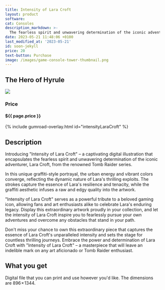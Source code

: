 ```yaml
---
title: Intensity of Lara Croft
layout: product
software: 
cat: Consoles
description_markdown: >-
  The fearless spirit and unwavering determination of the iconic adventurer, Lara Croft.
date: 2023-05-21 11:48:06 +0100
last_modified_at: '2023-05-21'
id: soon-jekyll
price: 20
text-button: Purchase
image: /images/game-console-tower-thumbnail.png
---
```

## The Hero of Hyrule

<a href="https://wooley.gumroad.com/l/intensityLaraCroft" class="no-underline pv2 grow db"><img class="w-100" src="{{site.baseurl}}/images/game-console-tower.png"></a>

### Price
<h4 itemprop="priceCurrency" content="USD">$<span itemprop="price" content="{{ page.price }}">{{ page.price }}</span></h4>

{% include gumroad-overlay.html id="intensityLaraCroft" %}

## Description
Introducing "Intensity of Lara Croft" – a captivating digital illustration that encapsulates the fearless spirit and unwavering determination of the iconic adventurer, Lara Croft, from the renowned Tomb Raider series.

In this unique graffiti-style portrayal, the urban energy and vibrant colors converge, reflecting the dynamic nature of Lara's thrilling exploits. The strokes capture the essence of Lara's resilience and tenacity, while the graffiti aesthetic infuses a raw and edgy quality into the artwork.

"Intensity of Lara Croft" serves as a powerful tribute to a beloved gaming icon, allowing fans and art enthusiasts alike to celebrate Lara's enduring legacy. Display this extraordinary artwork proudly in your collection, and let the intensity of Lara Croft inspire you to fearlessly pursue your own adventures and overcome any obstacles that stand in your path.

Don't miss your chance to own this extraordinary piece that captures the essence of Lara Croft's unparalleled intensity and sets the stage for countless thrilling journeys. Embrace the power and determination of Lara Croft with "Intensity of Lara Croft" – a masterpiece that will leave an indelible mark on any art aficionado or Tomb Raider enthusiast.

## What you get

Digital file that you can print and use however you'd like. The dimensions are 896 × 1344.